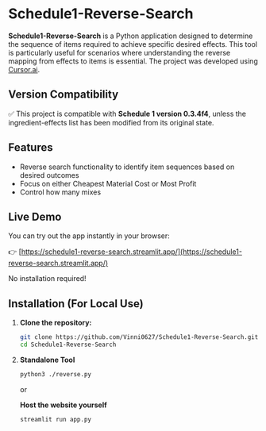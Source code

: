 # Schedule1-Reverse-Search

**Schedule1-Reverse-Search** is a Python application designed to determine the sequence of items required to achieve specific desired effects. This tool is particularly useful for scenarios where understanding the reverse mapping from effects to items is essential. The project was developed using [Cursor.ai](https://www.cursor.so/).

## Version Compatibility

✅ This project is compatible with **Schedule 1 version 0.3.4f4**, unless the ingredient-effects list has been modified from its original state.

## Features

- Reverse search functionality to identify item sequences based on desired outcomes
- Focus on either Cheapest Material Cost or Most Profit
- Control how many mixes
## Live Demo

You can try out the app instantly in your browser:

👉 [https://schedule1-reverse-search.streamlit.app/](https://schedule1-reverse-search.streamlit.app/)

No installation required!

## Installation (For Local Use)

1. **Clone the repository:**

   ```bash
   git clone https://github.com/Vinni0627/Schedule1-Reverse-Search.git
   cd Schedule1-Reverse-Search
   
2. **Standalone Tool**
    ```bash
    python3 ./reverse.py
    
    ```
    or
    
    **Host the website yourself**
    ```bash
    streamlit run app.py
    ```
